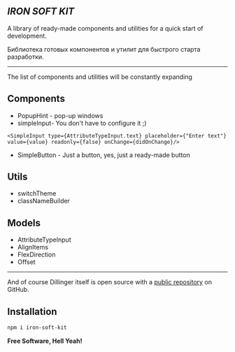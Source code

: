## _IRON SOFT KIT_

A library of ready-made components and utilities for a quick start of development.

Библиотека готовых компонентов и утилит для быстрого старта разработки.

---

The list of components and utilities will be constantly expanding

## Components

- PopupHint - pop-up windows
- simpleInput- You don't have to configure it ;)

```
<SimpleInput type={AttributeTypeInput.text} placeholder={"Enter text"} value={value} readonly={false} onChange={didOnChange}/>
```

- SimpleButton - Just a button, yes, just a ready-made button

## Utils

- switchTheme
- classNameBuilder

## Models

- AttributeTypeInput
- AlignItems
- FlexDirection
- Offset

---

And of course Dillinger itself is open source with a [public repository](https://github.com/nomad-lab-sketch/iron-soft-kit)
on GitHub.

## Installation

```sh
npm i iron-soft-kit
```

**Free Software, Hell Yeah!**
